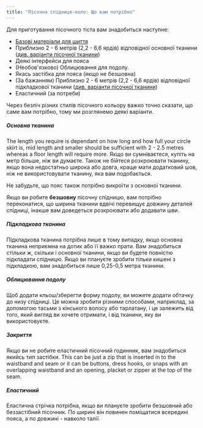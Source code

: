 ```yaml
---
title: "Пісочна спідниця-коло: Що вам потрібно"
---
```


Для приготування пісочного тіста вам знадобиться наступне:

- [Базові матеріали для шиття](/docs/sewing/basic-sewing-supplies)
- Приблизно 2 - 6 метрів (2,2 - 6,6 ярдів) відповідної основної тканини ([див. варіанти пісочної тканини](/docs/designs/sandy/fabric))
- Деякі інтерфейси для пояса
- (Необов'язково) Облицювання для подолу.
- Якась застібка для пояса (якщо не безшовна)
- (За бажанням) Приблизно 2 - 6 метрів (2,2 - 6,6 ярдів) відповідної підкладкової тканини ([див. варіанти пісочної тканини](/docs/designs/sandy/fabric))
- Еластичний (за потреби)

Через безліч різних стилів пісочного кольору важко точно сказати, що саме вам потрібно, тому ми розглянемо деякі варіанти.

##### Основна тканина

The length you require is dependant on how long and how full your circle skirt is, mid length and smaller should be sufficient with 2 - 2.5 metres whereas a floor length will require more. Якщо ви сумніваєтеся, купіть на метр більше, ніж ви думаєте. Також не бійтеся розкроювати тканину, якщо вона недостатньо широка або довга, краще мати додатковий шов, ніж не використовувати тканину, яка вам подобається.

<Note>

Не забудьте, що пояс також потрібно викроїти з основної тканини.

</Note>

<Warning>  

Якщо ви робите **безшовну** пісочну спідницю, вам потрібно переконатися, що ширина тканини вдвічі перевищує довжину деталей спідниці, інакше вам доведеться розкроювати або додавати шви.

</Warning>

##### Підкладкова тканина

Підкладкова тканина потрібна лише в тому випадку, якщо основна тканина неприємна на дотик або її важко прати. Вам знадобиться стільки ж, скільки і основної тканини, якщо ви будете повністю підкладати спідницю. Якщо ви плануєте зробити тільки кишені з підкладкою, вам знадобиться лише 0,25-0,5 метра тканини.

##### Облицювання подолу

Щоб додати кльош/зберегти форму подолу, ви можете додати обтачку до низу спідниці. Це можна зробити різними способами, наприклад, за допомогою тасьми з кінського волосу або тарлатану, і це залежить від того, який вигляд ви хочете отримати, і від тканини, яку ви використовуєте.

##### Закриття

Якщо ви не робите еластичний пісочний годинник, вам знадобиться якийсь тип застібки. This can be just a zip that is inserted in to the waistband and seam or it can be buttons, dress hooks, or snaps with an overlapping waistband and an opening, placket or zipper at the top of the seam.

##### Еластичний

Еластична стрічка потрібна, якщо ви плануєте зробити безшовний або беззастібний пісочник. По ширині він повинен поміщатися всередині пояса, а по довжині - навколо талії.
